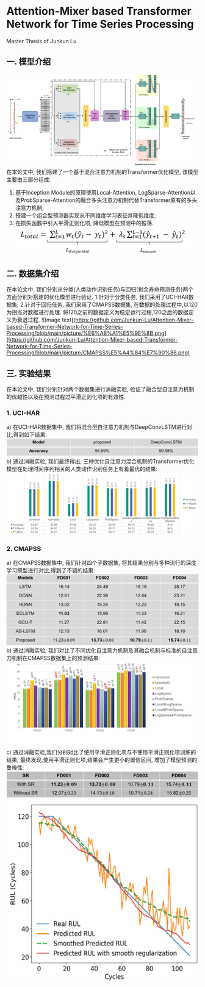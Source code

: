 # Attention-Mixer based Transformer Network for Time Series Processing
Master Thesis of Junkun Lu 

## 一. 模型介绍
![Image text](https://github.com/Junkun-Lu/Attention-Mixer-based-Transformer-Network-for-Time-Series-Processing/blob/main/picture/%E6%A8%A1%E5%9E%8B.png)
在本论文中, 我们搭建了一个基于混合注意力机制的Transformer优化模型, 该模型主要由三部分组成:
  1. 基于Inception Module的原理使用Local-Attention, LogSparse-Attention以及ProbSparse-Attention的融合多头注意力机制代替Transformer原有的多头注意力机制;
  2. 搭建一个组合型预测器实现从不同维度学习表征并降低维度;
  3. 在损失函数中引入平滑正则化项, 降低模型在预测中的振荡.
  ![Image text](https://github.com/Junkun-Lu/Attention-Mixer-based-Transformer-Network-for-Time-Series-Processing/blob/main/picture/%E6%8D%9F%E5%A4%B1%E5%87%BD%E6%95%B0.png)
 
## 二. 数据集介绍
在本论文中, 我们分别从分类(人类动作识别任务)与回归(剩余寿命预测任务)两个方面分别对搭建的优化模型进行验证.
  1.针对于分类任务, 我们采用了UCI-HAR数据集; 
  2.针对于回归任务, 我们采用了CMAPSS数据集, 在数据的处理过程中,以120为拐点对数据进行处理. 将120之前的数据定义为稳定运行过程,120之后的数据定义为衰退过程.
  ![Image text](https://github.com/Junkun-Lu/Attention-Mixer-based-Transformer-Network-for-Time-Series-Processing/blob/main/picture/%E6%A8%A1%E5%9E%8B.png](https://github.com/Junkun-Lu/Attention-Mixer-based-Transformer-Network-for-Time-Series-Processing/blob/main/picture/CMAPSS%E5%A4%84%E7%90%86.png)

## 三. 实验结果
在本论文中, 我们分别针对两个数据集进行消融实验, 验证了融合型自注意力机制的优越性以及在预测过程过平滑正则化项的有效性.
  
### 1. UCI-HAR
  a) 在UCI-HAR数据集中, 我们将混合型自注意力机制与DeepConvLSTM进行对比,得到如下结果:
  ![Image text](https://github.com/Junkun-Lu/Attention-Mixer-based-Transformer-Network-for-Time-Series-Processing/blob/main/picture/UCI_HAR%E5%AF%B9%E6%AF%94%E8%AF%95%E9%AA%8C.png)
  b) 通过消融实验, 我们最终得出, 三种优化自注意力混合机制的Transformer优化模型在处理时间序列相关的人类动作识别任务上有着最优的结果:
  ![Image text](https://github.com/Junkun-Lu/Attention-Mixer-based-Transformer-Network-for-Time-Series-Processing/blob/main/picture/UCI_HAR%E6%B6%88%E8%9E%8D%E5%AE%9E%E9%AA%8C.png)
  
### 2. CMAPSS
  a) 在CMAPSS数据集中, 我们针对四个子数据集, 将其结果分别与多种流行的深度学习模型进行对比,得到了不错的结果:
  ![Image text](https://github.com/Junkun-Lu/Attention-Mixer-based-Transformer-Network-for-Time-Series-Processing/blob/main/picture/CMAPSS-%E5%AF%B9%E6%AF%94%E8%AF%95%E9%AA%8C.png)
  b) 通过消融实验, 我们对比了不同优化自注意力机制及其融合机制与标准的自注意力机制在CMAPSS数据集上的预测结果:
  ![Image text](https://github.com/Junkun-Lu/Attention-Mixer-based-Transformer-Network-for-Time-Series-Processing/blob/main/picture/%E6%B6%88%E8%9E%8D%E5%AE%9E%E9%AA%8C-CMAPSS.png)
  c) 通过消融实验,我们分别对比了使用平滑正则化项与不使用平滑正则化项训练的结果, 最终发现,使用平滑正则化项,结果会产生更小的置信区间, 增加了模型预测的鲁棒性:
  ![Image text](https://github.com/Junkun-Lu/Attention-Mixer-based-Transformer-Network-for-Time-Series-Processing/blob/main/picture/CMAPSS-%E5%B9%B3%E6%BB%91%E6%AD%A3%E5%88%99%E5%8C%96.png)
  ![Image text](https://github.com/Junkun-Lu/Attention-Mixer-based-Transformer-Network-for-Time-Series-Processing/blob/main/picture/%E9%A2%84%E6%B5%8B%E8%BF%87%E7%A8%8B.png)
  

